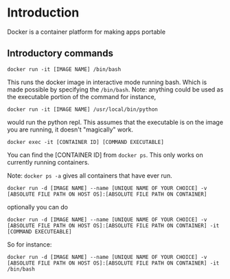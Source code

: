 # Introduction

Docker is a container platform for making apps portable

## Introductory commands

`docker run -it [IMAGE NAME] /bin/bash`

This runs the docker image in interactive mode running bash.  Which is made possible by specifying the `/bin/bash`.  Note: anything could be used as the executable portion of the command for instance,

`docker run -it [IMAGE NAME] /usr/local/bin/python`

would run the python repl.  This assumes that the executable is on the image you are running, it doesn't "magically" work.

`docker exec -it [CONTAINER ID] [COMMAND EXECUTABLE]`

You can find the [CONTAINER ID] from `docker ps`.  This only works on currently running containers.

Note: `docker ps -a` gives all containers that have ever run.

`docker run -d [IMAGE NAME] --name [UNIQUE NAME OF YOUR CHOICE] -v [ABSOLUTE FILE PATH ON HOST OS]:[ABSOLUTE FILE PATH ON CONTAINER]`

optionally you can do

`docker run -d [IMAGE NAME] --name [UNIQUE NAME OF YOUR CHOICE] -v [ABSOLUTE FILE PATH ON HOST OS]:[ABSOLUTE FILE PATH ON CONTAINER] -it [COMMAND EXECUTEABLE]`

So for instance:

`docker run -d [IMAGE NAME] --name [UNIQUE NAME OF YOUR CHOICE] -v [ABSOLUTE FILE PATH ON HOST OS]:[ABSOLUTE FILE PATH ON CONTAINER] -it /bin/bash`

